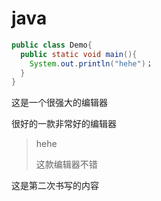 #  java

```java
public class Demo{
  public static void main(){
    System.out.println("hehe")；
  }
}
```

这是一个很强大的编辑器

很好的一款非常好的编辑器

> hehe 
>
> 这款编辑器不错



这是第二次书写的内容